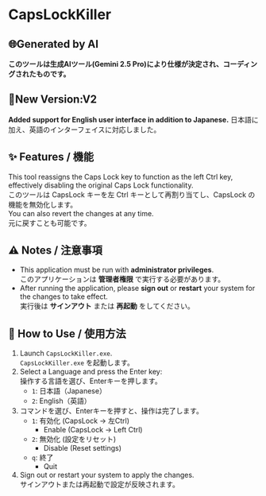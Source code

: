 # CapsLockKiller

## 🌐Generated by AI

**このツールは生成AIツール(Gemini 2.5 Pro)により仕様が決定され、コーディングされたものです。**

## 🎉New Version:V2
**Added support for English user interface in addition to Japanese.**
日本語に加え、英語のインターフェイスに対応しました。

## ✨ Features / 機能

This tool reassigns the Caps Lock key to function as the left Ctrl key, effectively disabling the original Caps Lock functionality.  
このツールは CapsLock キーを左 Ctrl キーとして再割り当てし、CapsLock の機能を無効化します。  
You can also revert the changes at any time.  
元に戻すことも可能です。

## ⚠️ Notes / 注意事項

- This application must be run with **administrator privileges**.  
  このアプリケーションは **管理者権限** で実行する必要があります。
- After running the application, please **sign out** or **restart** your system for the changes to take effect.  
  実行後は **サインアウト** または **再起動** をしてください。

## 🚀 How to Use / 使用方法

1. Launch `CapsLockKiller.exe`.  
   `CapsLockKiller.exe` を起動します。
2. Select a Language and press the Enter key:  
   操作する言語を選び、Enterキーを押します。
   - `1`: 日本語（Japanese）
   - `2`: English（英語）
3. コマンドを選び、Enterキーを押すと、操作は完了します。
   - `1`: 有効化 (CapsLock -> 左Ctrl)
     - Enable (CapsLock -> Left Ctrl)
   - `2`: 無効化 (設定をリセット)
     - Disable (Reset settings)
   - `q`: 終了
     - Quit  
3. Sign out or restart your system to apply the changes.  
   サインアウトまたは再起動で設定が反映されます。
